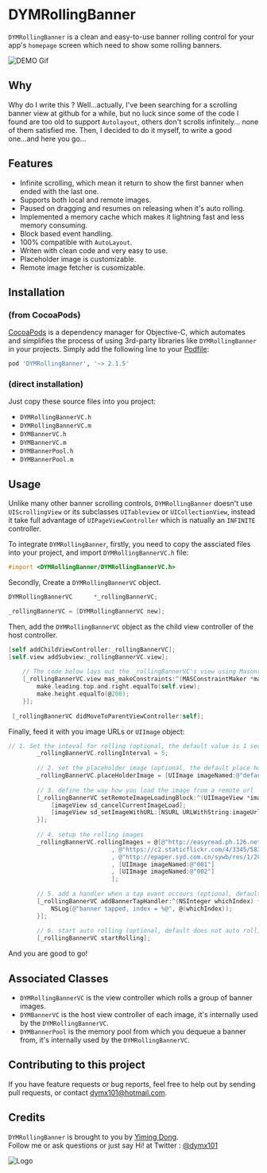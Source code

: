 # DYMRollingBanner
`DYMRollingBanner` is a clean and easy-to-use banner rolling control for your app's `homepage` screen which need to show some rolling banners.    

![DEMO Gif](http://cdn.cocimg.com/bbs/attachment/Fid_19/19_88471_6119c1d8323275c.gif)

## Why
Why do I write this ? Well...actually, I've been searching for a scrolling banner view at github for a while, but no luck since some of the code I found are too old to support `Autolayout`, others don't scrolls infinitely... none of them satisfied me. Then,  I decided to do it myself, to write a good one...and here you go...

## Features  
* Infinite scrolling, which mean it  return to show the first banner when ended with the last one.     
* Supports both local and remote images.    
* Paused on dragging and resumes on releasing when it's auto rolling.    
* Implemented a memory cache which makes it lightning fast and less memory consuming.     
* Block based event handling.    
* 100% compatible with `AutoLayout`.  
* Writen with clean code and very easy to use.     
* Placeholder image is customizable.    
* Remote image fetcher is cusomizable.    

## Installation 

### (from CocoaPods)

[CocoaPods](http://cocoapods.org) is a dependency manager for Objective-C, which automates and simplifies the process of using 3rd-party libraries like `DYMRollingBanner` in your projects. Simply add the following line to your [Podfile](http://guides.cocoapods.org/using/using-cocoapods.html):

```ruby
pod 'DYMRollingBanner', '~> 2.1.5'
```
### (direct installation)
Just copy these source files into you project:
* `DYMRollingBannerVC.h`    
* `DYMRollingBannerVC.m`    
* `DYMBannerVC.h`    
* `DYMBannerVC.m`    
* `DYMBannerPool.h`    
* `DYMBannerPool.m`   

 
## Usage     

Unlike many other banner scrolling controls, `DYMRollingBanner` doesn't use `UIScrollingView` or its subclasses `UITableview` or `UICollectionView`, instead it take full advantage of `UIPageViewController` which is natually an `INFINITE` controller.    
    
To integrate `DYMRollingBanner`, firstly, you need to copy the assciated files into your project, and import `DYMRollingBannerVC.h` file:    
```objective-c
#import <DYMRollingBanner/DYMRollingBannerVC.h>
```

Secondly, Create a `DYMRollingBannerVC` object.       
```objective-c
DYMRollingBannerVC      *_rollingBannerVC;

_rollingBannerVC = [DYMRollingBannerVC new];
```

Then, add the `DYMRollingBannerVC` object as the child view controller of the host controller.    
```objective-c
[self addChildViewController:_rollingBannerVC];
[self.view addSubview:_rollingBannerVC.view];
    
    // The code below lays out the _rollingBannerVC's view using Masonry
    [_rollingBannerVC.view mas_makeConstraints:^(MASConstraintMaker *make) {
        make.leading.top.and.right.equalTo(self.view);
        make.height.equalTo(@200);
    }];
    
 [_rollingBannerVC didMoveToParentViewController:self];
 ```

Finally, feed it with you image URLs or `UIImage` object:       
```objective-c
// 1. Set the inteval for rolling (optional, the default value is 1 sec)
        _rollingBannerVC.rollingInterval = 5;
        
        // 2. set the placeholder image (optional, the default place holder is nil)
        _rollingBannerVC.placeHolderImage = [UIImage imageNamed:@"default"];
        
        // 3. define the way how you load the image from a remote url
        [_rollingBannerVC setRemoteImageLoadingBlock:^(UIImageView *imageView, NSString *imageUrlStr, UIImage *placeHolderImage) {
            [imageView sd_cancelCurrentImageLoad];
            [imageView sd_setImageWithURL:[NSURL URLWithString:imageUrlStr] placeholderImage:placeHolderImage options:SDWebImageProgressiveDownload];
        }];
        
        // 4. setup the rolling images
        _rollingBannerVC.rollingImages = @[@"http://easyread.ph.126.net/G8GtEi-zmPQzvS5w7ScxmQ==/7806606224489671909.jpg"
                             , @"https://c2.staticflickr.com/4/3345/5832660048_55f8b0935b.jpg"
                             , @"http://epaper.syd.com.cn/sywb/res/1/20080108/42241199752656275.jpg"
                             , [UIImage imageNamed:@"001"]
                             , [UIImage imageNamed:@"002"]
                             ];
        
        // 5. add a handler when a tap event occours (optional, default do noting)
        [_rollingBannerVC addBannerTapHandler:^(NSInteger whichIndex) {
            NSLog(@"banner tapped, index = %@", @(whichIndex));
        }];
        
        // 6. start auto rolling (optional, default does not auto roll)
        [_rollingBannerVC startRolling];
```
And you are good to go!  

## Associated Classes   
* `DYMRollingBannerVC` is the view controller which rolls a group of banner images.   
* `DYMBannerVC` is the host view controller of each image, it's internally used by the `DYMRollingBannerVC`.    
* `DYMBannerPool` is the memory pool from which you dequeue a banner from, it's internally used by the `DYMRollingBannerVC`.    

## Contributing to this project

If you have feature requests or bug reports, feel free to help out by sending pull requests, or contact dymx101@hotmail.com.

## Credits

`DYMRollingBanner` is brought to you by [Yiming Dong](http://www.dongyiming.com).     
Follow me or ask questions or just say Hi! at Twitter : <a href="https://twitter.com/dymx101" target="_blank">@dymx101</a>    


![Logo](http://cdn.cocimg.com/bbs/attachment/Fid_19/19_88471_d255b06e7b21a91.png)
